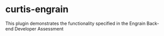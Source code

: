 # curtis-engrain
 This plugin demonstrates the functionality specified in the Engrain Back-end Developer Assessment
